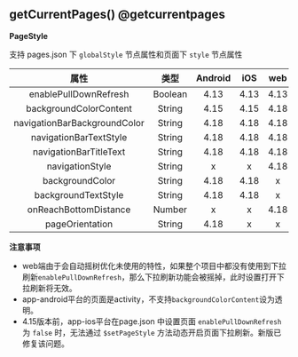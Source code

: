 ## getCurrentPages() @getcurrentpages

<!-- UTSAPIJSON.getCurrentPages.description -->

<!-- UTSAPIJSON.getCurrentPages.compatibility -->

<!-- UTSAPIJSON.getCurrentPages.param -->

<!-- UTSAPIJSON.getCurrentPages.returnValue -->

**PageStyle**

支持 pages.json 下 `globalStyle` 节点属性和页面下 `style` 节点属性

|属性													|类型		|Android|iOS	|web	|默认值	|
|:-:													|:-:		|:-:		|:-:	|:-:	|:-:		|
|enablePullDownRefresh				|Boolean|4.13		|4.13	|4.13	|false	|
|backgroundColorContent				|String	|4.15		|4.15	|4.18	|#ffffff|
|navigationBarBackgroundColor	|String	|4.18		|4.18	|4.18	|#007AFF|
|navigationBarTextStyle				|String	|4.18		|4.18	|4.18	|white  |
|navigationBarTitleText				|String	|4.18		|4.18	|4.18	|				|
|navigationStyle							|String	|x   		|x  	|4.18	|default|
|backgroundColor							|String	|4.18		|4.18	|x		|#ffffff|
|backgroundTextStyle					|String	|4.18		|4.18	|x		|light	|
|onReachBottomDistance				|Number	|x			|x		|4.18	|50			|
|pageOrientation							|String	|4.18		|x		|x		|auto		|


**注意事项**
- web端由于会自动摇树优化未使用的特性，如果整个项目中都没有使用到下拉刷新`enablePullDownRefresh`，那么下拉刷新功能会被摇掉，此时设置打开下拉刷新将无效。
- app-android平台的页面是activity，不支持`backgroundColorContent`设为透明。
- 4.15版本前，app-ios平台在page.json 中设置页面 `enablePullDownRefresh` 为 `false` 时，无法通过 `$setPageStyle` 方法动态开启页面下拉刷新。新版已修复该问题。

<!-- UTSAPIJSON.getCurrentPages.example -->

<!-- UTSAPIJSON.getCurrentPages.tutorial -->

<!-- UTSAPIJSON.general_type.name -->

<!-- UTSAPIJSON.general_type.param -->
